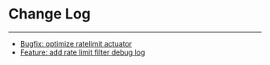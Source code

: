 # Change Log
---

- [Bugfix: optimize ratelimit actuator](https://github.com/Tencent/spring-cloud-tencent/pull/419)
- [Feature: add rate limit filter debug log](https://github.com/Tencent/spring-cloud-tencent/pull/436)
